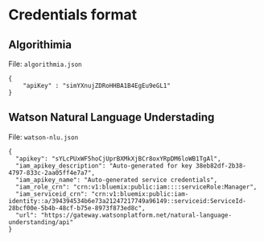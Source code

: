 # Credentials format

## Algorithimia 

File: `algorithmia.json`

```
{
    "apiKey" : "simYXnujZDRoHHBA1B4EgEu9eGL1"
}

```



## Watson Natural Language Understading

File: `watson-nlu.json`

```
{
  "apikey": "sYLcPUxWF5hoCjUprBXMkXjBCr8oxYRpDM6loWB1TgAl",
  "iam_apikey_description": "Auto-generated for key 38eb82df-2b38-4797-833c-2aa05ff4e7a7",
  "iam_apikey_name": "Auto-generated service credentials",
  "iam_role_crn": "crn:v1:bluemix:public:iam::::serviceRole:Manager",
  "iam_serviceid_crn": "crn:v1:bluemix:public:iam-identity::a/394394534b6e73a21247217749a96149::serviceid:ServiceId-28bcf00e-5b4b-48cf-b75e-8973f873ed8c",
  "url": "https://gateway.watsonplatform.net/natural-language-understanding/api"
}
```
